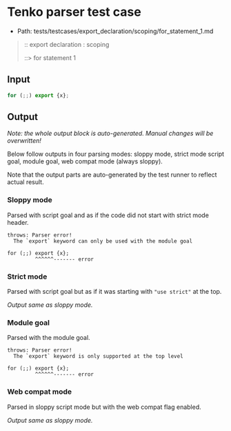 # Tenko parser test case

- Path: tests/testcases/export_declaration/scoping/for_statement_1.md

> :: export declaration : scoping
>
> ::> for statement 1

## Input

`````js
for (;;) export {x};
`````

## Output

_Note: the whole output block is auto-generated. Manual changes will be overwritten!_

Below follow outputs in four parsing modes: sloppy mode, strict mode script goal, module goal, web compat mode (always sloppy).

Note that the output parts are auto-generated by the test runner to reflect actual result.

### Sloppy mode

Parsed with script goal and as if the code did not start with strict mode header.

`````
throws: Parser error!
  The `export` keyword can only be used with the module goal

for (;;) export {x};
         ^^^^^^------- error
`````

### Strict mode

Parsed with script goal but as if it was starting with `"use strict"` at the top.

_Output same as sloppy mode._

### Module goal

Parsed with the module goal.

`````
throws: Parser error!
  The `export` keyword is only supported at the top level

for (;;) export {x};
         ^^^^^^------- error
`````


### Web compat mode

Parsed in sloppy script mode but with the web compat flag enabled.

_Output same as sloppy mode._
